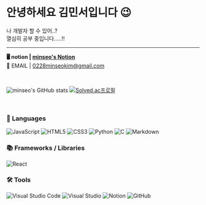 <!--![header](https://capsule-render.vercel.app/api?type=waving&color=gradient&height=250&section=header&text=I'm%20Minseo!&fontSize=90&animation=fadeIn&fontAlignY=38&descAlignY=51&descAlign=62&width=100%)
<div align='center'>-->
  <h1> 안녕하세요 김민서입니다 😉</h1>
  나 개발자 할 수 있어..?<br>
  열심히 공부 중입니다.....!! <br>
  <!--💛 Time for me to shine 💛 <br>-->
  <hr>
  
  <strong>🖥 notion | <a href="https://hail-hydrangea-2de.notion.site/83e2472a938046bf9f7efcd94ae0b4a7">minseo's Notion</a></strong><br>
  📩 EMAIL | 0228minseokim@gmail.com  

  <br>

  ![minseo's GitHub stats](https://github-readme-stats.vercel.app/api?username=minseo0228&show_icons=true&theme=vue-dark)
  [![Solved.ac프로필](http://mazassumnida.wtf/api/v2/generate_badge?boj=kimminseo228)](https://solved.ac/kimminseo228)

  <br>

  ### 📃 Languages
  ![JavaScript](https://img.shields.io/badge/javascript-%23323330.svg?style=for-the-badge&logo=javascript&logoColor=%23F7DF1E)
  ![HTML5](https://img.shields.io/badge/html5-%23E34F26.svg?style=for-the-badge&logo=html5&logoColor=white)
  ![CSS3](https://img.shields.io/badge/css3-%231572B6.svg?style=for-the-badge&logo=css3&logoColor=white)
  ![Python](https://img.shields.io/badge/python-3670A0?style=for-the-badge&logo=python&logoColor=ffdd54)
  ![C](https://img.shields.io/badge/c-%2300599C.svg?style=for-the-badge&logo=c&logoColor=white)
  ![Markdown](https://img.shields.io/badge/markdown-%23000000.svg?style=for-the-badge&logo=markdown&logoColor=white)

  ### 📚 Frameworks / Libraries
   ![React](https://img.shields.io/badge/react-%2320232a.svg?style=for-the-badge&logo=react&logoColor=%2361DAFB)


  ### 🛠 Tools
  ![Visual Studio Code](https://img.shields.io/badge/Visual%20Studio%20Code-0078d7.svg?style=for-the-badge&logo=visual-studio-code&logoColor=white)
  ![Visual Studio](https://img.shields.io/badge/Visual%20Studio-5C2D91.svg?style=for-the-badge&logo=visual-studio&logoColor=white)
  ![Notion](https://img.shields.io/badge/Notion-%23000000.svg?style=for-the-badge&logo=notion&logoColor=white)
  ![GitHub](https://img.shields.io/badge/github-%23121011.svg?style=for-the-badge&logo=github&logoColor=white)

  <br>
</div>
